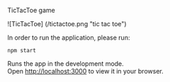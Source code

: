 TicTacToe game

![TicTacToe] (/tictactoe.png "tic tac toe")

In order to run the application, please run:

`npm start`

Runs the app in the development mode.\
Open [http://localhost:3000](http://localhost:3000) to view it in your browser.
